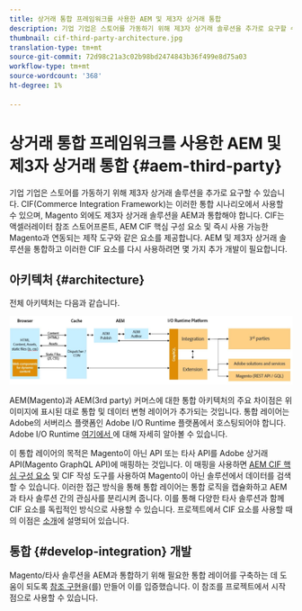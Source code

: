 ```yaml
---
title: 상거래 통합 프레임워크를 사용한 AEM 및 제3자 상거래 통합
description: 기업 기업은 스토어를 가동하기 위해 제3자 상거래 솔루션을 추가로 요구할 수 있습니다. 이러한 통합 시나리오에서 CIF(Commerce Integration Framework)를 사용하여 I/O 런타임을 사용하여 제3자 상거래 솔루션을 Adobe Experience Manager에 연결할 수 있습니다.
thumbnail: cif-third-party-architecture.jpg
translation-type: tm+mt
source-git-commit: 72d98c21a3c02b98bd2474843b36f499e8d75a03
workflow-type: tm+mt
source-wordcount: '368'
ht-degree: 1%

---
```



# 상거래 통합 프레임워크를 사용한 AEM 및 제3자 상거래 통합 {#aem-third-party}

기업 기업은 스토어를 가동하기 위해 제3자 상거래 솔루션을 추가로 요구할 수 있습니다. CIF(Commerce Integration Framework)는 이러한 통합 시나리오에서 사용할 수 있으며, Magento 외에도 제3자 상거래 솔루션을 AEM과 통합해야 합니다. CIF는 액셀러레이터 참조 스토어프론트, AEM CIF 핵심 구성 요소 및 즉시 사용 가능한 Magento과 연동되는 제작 도구와 같은 요소를 제공합니다. AEM 및 제3자 상거래 솔루션을 통합하고 이러한 CIF 요소를 다시 사용하려면 몇 가지 추가 개발이 필요합니다.

## 아키텍처 {#architecture}

전체 아키텍처는 다음과 같습니다.

![AEM 비 Magento/타사 아키텍처 개요](/help/commerce-cloud/assets/AEM_nonMagento_Architecture.JPG)

AEM(Magento)과 AEM(3rd party) 커머스에 대한 통합 아키텍처의 주요 차이점은 위 이미지에 표시된 대로 통합 및 데이터 변형 레이어가 추가되는 것입니다. 통합 레이어는 Adobe의 서버리스 플랫폼인 Adobe I/O Runtime 플랫폼에서 호스팅되어야 합니다. Adobe I/O Runtime [여기에서 ](https://www.adobe.io/apis/experienceplatform/runtime.html)에 대해 자세히 알아볼 수 있습니다.

이 통합 레이어의 목적은 Magento이 아닌 API 또는 타사 API를 Adobe 상거래 API(Magento GraphQL API)에 매핑하는 것입니다. 이 매핑을 사용하면 [AEM CIF 핵심 구성 요소](https://github.com/adobe/aem-core-cif-components) 및 CIF 작성 도구를 사용하여 Magento이 아닌 솔루션에서 데이터를 검색할 수 있습니다. 이러한 접근 방식을 통해 통합 레이어는 통합 로직을 캡슐화하고 AEM과 타사 솔루션 간의 관심사를 분리시켜 줍니다. 이를 통해 다양한 타사 솔루션과 함께 CIF 요소를 독립적인 방식으로 사용할 수 있습니다. 프로젝트에서 CIF 요소를 사용할 때의 이점은 [소개](/help/commerce-cloud/overview.md)에 설명되어 있습니다.

## 통합 {#develop-integration} 개발

Magento/타사 솔루션을 AEM과 통합하기 위해 필요한 통합 레이어를 구축하는 데 도움이 되도록 [참조 구현](https://github.com/adobe/commerce-cif-graphql-integration-reference)을(를) 만들어 이를 입증했습니다. 이 참조를 프로젝트에서 시작점으로 사용할 수 있습니다.
